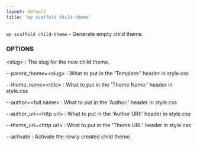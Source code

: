 ```yaml
---
layout: default
title: 'wp scaffold child-theme'
---
```


`wp scaffold child-theme` - Generate empty child theme.

### OPTIONS

&lt;slug&gt;
: The slug for the new child theme.

--parent_theme=&lt;slug&gt;
: What to put in the 'Template:' header in style.css

--theme_name=&lt;title&gt;
: What to put in the 'Theme Name:' header in style.css

--author=&lt;full name&gt;
: What to put in the 'Author:' header in style.css

--author_uri=&lt;http url&gt;
: What to put in the 'Author URI:' header in style.css

--theme_uri=&lt;http url&gt;
: What to put in the 'Theme URI:' header in style.css

--activate
: Activate the newly created child theme.

